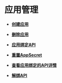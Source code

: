 # 应用管理<a name="ZH-CN_TOPIC_0092639997"></a>

-   **[创建应用](创建应用.md)**  

-   **[删除应用](删除应用.md)**  

-   **[应用绑定API](应用绑定API.md)**  

-   **[重置AppSecret](重置AppSecret.md)**  

-   **[查看应用绑定的API详情](查看应用绑定的API详情.md)**  

-   **[解绑API](解绑API.md)**  


